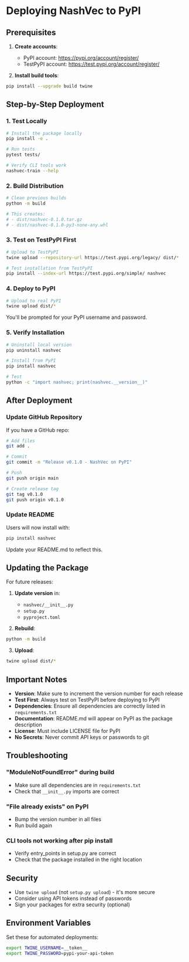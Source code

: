 # Deploying NashVec to PyPI

## Prerequisites

1. **Create accounts**:
   - PyPI account: https://pypi.org/account/register/
   - TestPyPI account: https://test.pypi.org/account/register/

2. **Install build tools**:
```bash
pip install --upgrade build twine
```

## Step-by-Step Deployment

### 1. Test Locally

```bash
# Install the package locally
pip install -e .

# Run tests
pytest tests/

# Verify CLI tools work
nashvec-train --help
```

### 2. Build Distribution

```bash
# Clean previous builds
python -m build

# This creates:
# - dist/nashvec-0.1.0.tar.gz
# - dist/nashvec-0.1.0-py3-none-any.whl
```

### 3. Test on TestPyPI First

```bash
# Upload to TestPyPI
twine upload --repository-url https://test.pypi.org/legacy/ dist/*

# Test installation from TestPyPI
pip install --index-url https://test.pypi.org/simple/ nashvec
```

### 4. Deploy to PyPI

```bash
# Upload to real PyPI
twine upload dist/*
```

You'll be prompted for your PyPI username and password.

### 5. Verify Installation

```bash
# Uninstall local version
pip uninstall nashvec

# Install from PyPI
pip install nashvec

# Test
python -c "import nashvec; print(nashvec.__version__)"
```

## After Deployment

### Update GitHub Repository

If you have a GitHub repo:
```bash
# Add files
git add .

# Commit
git commit -m "Release v0.1.0 - NashVec on PyPI"

# Push
git push origin main

# Create release tag
git tag v0.1.0
git push origin v0.1.0
```

### Update README

Users will now install with:
```bash
pip install nashvec
```

Update your README.md to reflect this.

## Updating the Package

For future releases:

1. **Update version** in:
   - `nashvec/__init__.py`
   - `setup.py`
   - `pyproject.toml`

2. **Rebuild**:
```bash
python -m build
```

3. **Upload**:
```bash
twine upload dist/*
```

## Important Notes

- **Version**: Make sure to increment the version number for each release
- **Test First**: Always test on TestPyPI before deploying to PyPI
- **Dependencies**: Ensure all dependencies are correctly listed in `requirements.txt`
- **Documentation**: README.md will appear on PyPI as the package description
- **License**: Must include LICENSE file for PyPI
- **No Secrets**: Never commit API keys or passwords to git

## Troubleshooting

### "ModuleNotFoundError" during build
- Make sure all dependencies are in `requirements.txt`
- Check that `__init__.py` imports are correct

### "File already exists" on PyPI
- Bump the version number in all files
- Run build again

### CLI tools not working after pip install
- Verify entry_points in setup.py are correct
- Check that the package installed in the right location

## Security

- Use `twine upload` (not `setup.py upload`) - it's more secure
- Consider using API tokens instead of passwords
- Sign your packages for extra security (optional)

## Environment Variables

Set these for automated deployments:
```bash
export TWINE_USERNAME=__token__
export TWINE_PASSWORD=pypi-your-api-token
```

